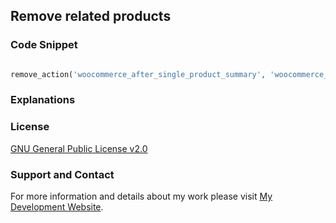 ## Remove related products

### Code Snippet

```php

remove_action('woocommerce_after_single_product_summary', 'woocommerce_output_related_products', 20);

```
### Explanations

### License

[GNU General Public License v2.0](https://github.com/dedewiweka/snippets/blob/main/LICENSE)

### Support and Contact

For more information and details about my work please visit [My Development Website](https://dede.wiweka.com/development).